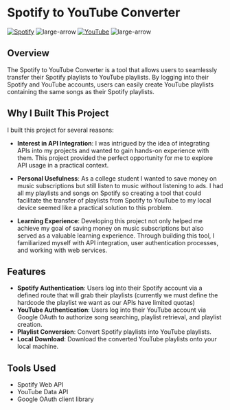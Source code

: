 # Spotify to YouTube Converter 
[![Spotify](https://img.shields.io/badge/Spotify-1ED760?&style=for-the-badge&logo=spotify&logoColor=white)](https://spotify.com) ![large-arrow](https://github.com/user-attachments/assets/32f7a9cd-c637-4b38-8a92-c5558218e039) [![YouTube](https://img.shields.io/badge/YouTube-FF0000?style=for-the-badge&logo=youtube&logoColor=white)](https://youtube.com) ![large-arrow](https://github.com/user-attachments/assets/32f7a9cd-c637-4b38-8a92-c5558218e039)


## Overview
The Spotify to YouTube Converter is a tool that allows users to seamlessly transfer their Spotify playlists to YouTube playlists. By logging into their Spotify and YouTube accounts, users can easily create YouTube playlists containing the same songs as their Spotify playlists.

## Why I Built This Project

I built this project for several reasons:

- **Interest in API Integration**: I was intrigued by the idea of integrating APIs into my projects and wanted to gain hands-on experience with them. This project provided the perfect opportunity for me to explore API usage in a practical context.

- **Personal Usefulness**: As a college student I wanted to save money on music subscriptions but still listen to music without listening to ads. I had all my playlists and songs on Spotify so creating a tool that could facilitate the transfer of playlists from Spotify to YouTube to my local device seemed like a practical solution to this problem.

- **Learning Experience**: Developing this project not only helped me achieve my goal of saving money on music subscriptions but also served as a valuable learning experience. Through building this tool, I familiarized myself with API integration, user authentication processes, and working with web services.

## Features
- **Spotify Authentication**: Users log into their Spotify account via a defined route that will grab their playlists (currently we must define the hardcode the playlist we want as our APIs have limited quotas)
- **YouTube Authentication**: Users log into their YouTube account via Google OAuth to authorize song searching, playlist retrieval, and playlist creation.
- **Playlist Conversion**: Convert Spotify playlists into YouTube playlists.
- **Local Download**: Download the converted YouTube playlists onto your local machine.

## Tools Used
- Spotify Web API
- YouTube Data API
- Google OAuth client library

